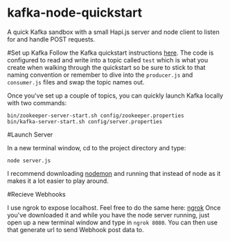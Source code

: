 # kafka-node-quickstart

A quick Kafka sandbox with a small Hapi.js server and node client to listen for and handle POST requests.

#Set up Kafka
Follow the Kafka quickstart instructions [here](http://kafka.apache.org/documentation.html#quickstart).
The code is configured to read and write into a topic called `test` which is what you create when walking through the quickstart so be sure to stick to that naming convention or remember to dive into the `producer.js` and `consumer.js` files and swap the topic names out.

Once you've set up a couple of topics, you can quickly launch Kafka locally with two commands:

```
bin/zookeeper-server-start.sh config/zookeeper.properties
bin/kafka-server-start.sh config/server.properties
```

#Launch Server

In a new terminal window, cd to the project directory and type:

```
node server.js
```

I recommend downloading [nodemon](https://github.com/remy/nodemon) and running that instead of node as it makes it a lot easier to play around. 

#Recieve Webhooks

I use ngrok to expose localhost. Feel free to do the same here: [ngrok](https://ngrok.com/)
Once you've downloaded it and while you have the node server running, just open up a new terminal window and type in `ngrok 8080`. You can then use that generate url to send Webhook post data to.
